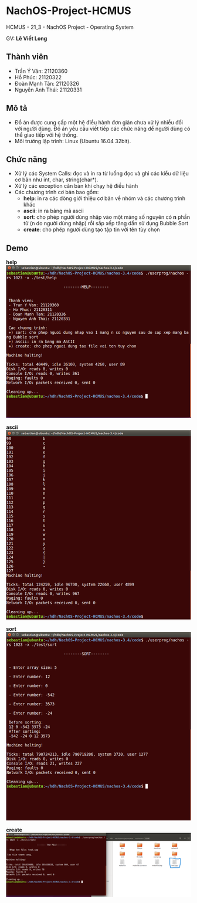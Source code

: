 # NachOS-Project-HCMUS
HCMUS - 21_3 - NachOS Project - Operating System

GV: **Lê Viết Long**

## Thành viên
- Trần Ý Văn: 21120360
- Hồ Phúc: 21120322
- Đoàn Mạnh Tân: 21120326
- Nguyễn Anh Thái: 21120331

## Mô tả
- Đồ án được cung cấp một hệ điều hành đơn giản chưa xử lý nhiều đối với người dùng. Đồ án yêu cầu viết tiếp các chức năng để người dùng
có thể giao tiếp với hệ thống.
- Môi trường lập trình: Linux (Ubuntu 16.04 32bit).

## Chức năng
- Xử lý các System Calls: đọc và in ra từ luồng đọc và ghi các kiểu dữ liệu cơ bản như int, char, string(char*).
- Xử lý các exception căn bản khi chạy hệ điều hành
- Các chương trình cơ bản bao gồm:
  * **help**: in ra các dòng giới thiệu cơ bản về nhóm và các chương trình khác
  * **ascii**: in ra bảng mã ascii
  * **sort**: cho phép người dùng nhập vào một mảng số nguyên có **n** phần tử (n do người dùng nhập) rồi sắp xếp tăng dần sử dụng Bubble Sort
  * **create**: cho phép người dùng tạo tập tin với tên tùy chọn

## Demo
**help**
![Demo of help](./Demo/Help_Demo_2.png "Help Demo")

**ascii**
![Demo of ascii](./Demo/Ascii_Demo_2.png "Ascii Demo")

**sort**
![Demo of sort](./Demo/Sort_Demo.png "Sort Demo")

**create**
![Demo of create](./Demo/Create_Demo.png "Create Demo")
